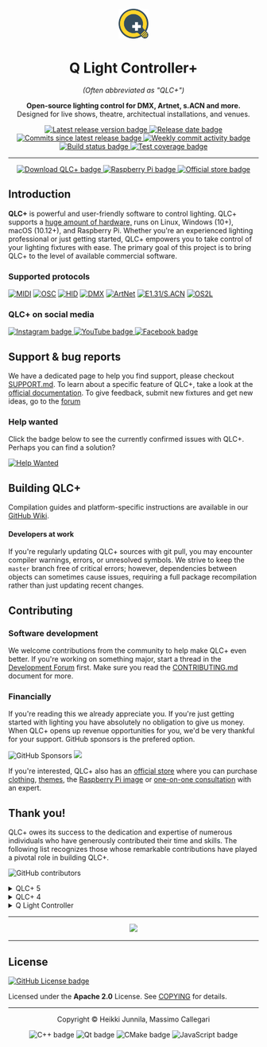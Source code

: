 <p align="center">
  <a href="https://www.qlcplus.org/">
    <img src="resources/icons/png/qlcplus.png" alt="QLC+ Logo" height="60" />
  </a>
</p>

<h1 align="center">Q Light Controller+</h1>
<p align="center"><em>(Often abbreviated as "QLC+")</em></p>
<p align="center">
  <strong>Open-source lighting control for DMX, Artnet, s.ACN and more.</strong><br/>
  Designed for live shows, theatre, architectual installations, and venues.
</p>

<p align="center">
  <a href="https://github.com/mcallegari/qlcplus/releases/latest">
    <img src="https://img.shields.io/github/v/release/mcallegari/qlcplus" alt="Latest release version badge" />
  </a>
  <a href="https://github.com/mcallegari/qlcplus/releases/latest">
    <img src="https://img.shields.io/github/release-date/mcallegari/qlcplus" alt="Release date badge" />
  </a>
  <a href="https://github.com/mcallegari/qlcplus/commits/master/">
    <img src="https://img.shields.io/github/commits-since/mcallegari/qlcplus/latest/master" alt="Commits since latest release badge" />
  </a>
  <a href="https://github.com/mcallegari/qlcplus/commits/master/">
    <img src="https://img.shields.io/github/commit-activity/w/mcallegari/qlcplus" alt="Weekly commit activity badge" />
  </a>
  <a href="https://github.com/mcallegari/qlcplus/actions">
    <img src="https://github.com/mcallegari/qlcplus/actions/workflows/build.yml/badge.svg" alt="Build status badge" />
  </a>
  <a href="https://coveralls.io/github/mcallegari/qlcplus?branch=master">
    <img src="https://coveralls.io/repos/github/mcallegari/qlcplus/badge.svg?branch=master" alt="Test coverage badge" />
  </a>
</p>

---

<p align="center">
  <a href="https://www.qlcplus.org/download">
    <img src="https://custom-icon-badges.demolab.com/badge/-Download_QLC+-blue?style=for-the-badge&logo=download&logoColor=white" alt="Download QLC+ badge" />
  </a>
  <a href="https://qlcplus.org/discover/raspberry-pi">
    <img src="https://custom-icon-badges.demolab.com/badge/-Raspberry_Pi-red?style=for-the-badge&logo=cpu&logoColor=white" alt="Raspberry Pi badge" />
  </a>
  <a href="https://merch.qlcplus.org">
    <img src="https://custom-icon-badges.demolab.com/badge/-Store-green?style=for-the-badge&logo=home&logoColor=white" alt="Official store badge" />
  </a>
</p>

## Introduction

**QLC+** is powerful and user-friendly software to control lighting. QLC+ supports a [huge amount of hardware,](https://qlcplus.org/discover/compatibility) runs on Linux, Windows (10+), macOS (10.12+), and Raspberry Pi. Whether you're an experienced lighting professional or just getting started, QLC+ empowers you to take control of your lighting fixtures with ease. The primary goal of this project is to bring QLC+ to the level of available commercial software.

### Supported protocols

[![MIDI](https://img.shields.io/badge/MIDI-%23323330.svg?style=for-the-badge&logo=midi&logoColor=%23F7DF1E)](https://docs.qlcplus.org/v4/plugins/midi)
[![OSC](https://img.shields.io/badge/OSC-%23323330.svg?style=for-the-badge&logo=aiohttp&logoColor=%23F7DF1E)](https://docs.qlcplus.org/v4/plugins/osc)
[![HID](https://img.shields.io/badge/HID-%23323330.svg?style=for-the-badge&logo=applearcade&logoColor=%23F7DF1E)](https://docs.qlcplus.org/v4/plugins/hid)
[![DMX](https://img.shields.io/badge/DMX-%23323330.svg?style=for-the-badge&logo=amazonec2&logoColor=%23F7DF1E)](https://docs.qlcplus.org/v4/plugins/dmx-usb)
[![ArtNet](https://img.shields.io/badge/ArtNet-%23323330.svg?style=for-the-badge&logo=aiohttp&logoColor=%23F7DF1E)](https://docs.qlcplus.org/v4/plugins/art-net)
[![E1.31/S.ACN](https://img.shields.io/badge/E1.31%20S.ACN-%23323330.svg?style=for-the-badge&logo=aiohttp&logoColor=%23F7DF1E)](https://docs.qlcplus.org/v4/plugins/e1-31-sacn)
[![OS2L](https://img.shields.io/badge/OS2L-%23323330.svg?style=for-the-badge&logo=aiohttp&logoColor=%23F7DF1E)](https://docs.qlcplus.org/v4/plugins/os2l)

### QLC+ on social media

<a href="https://www.instagram.com/qlcplus/">
  <img src="https://img.shields.io/badge/Instagram-%23E4405F.svg?style=flat&logo=Instagram&logoColor=white" alt="Instagram badge" />
</a>
<a href="https://www.youtube.com/watch?v=I9bccwcYQpM&">
  <img src="https://img.shields.io/badge/YouTube-%23FF0000.svg?style=flat&logo=YouTube&logoColor=white" alt="YouTube badge" />
</a>
<a href="https://www.facebook.com/qlcplus">
  <img src="https://img.shields.io/badge/Facebook-%231877F2.svg?style=flat&logo=Facebook&logoColor=white" alt="Facebook badge" />
</a>

## Support & bug reports

We have a dedicated page to help you find support, please checkout [SUPPORT.md](SUPPORT.md). To learn about a specific feature of QLC+, take a look at the [official documentation](https://docs.qlcplus.org/). To give feedback, submit new fixtures and get new ideas, go to the [forum](https://www.qlcplus.org/forum/index.php)

### Help wanted
Click the badge below to see the currently confirmed issues with QLC+. Perhaps you can find a solution?

[![Help Wanted](https://img.shields.io/github/issues/mcallegari/qlcplus/issue%20confirmed?logo=github&color=red)](https://github.com/mcallegari/qlcplus/issues?q=is%3Aopen+is%3Aissue+label%3A%22issue+confirmed%22)


## Building QLC+

Compilation guides and platform-specific instructions are available in our [GitHub Wiki](https://github.com/mcallegari/qlcplus/wiki).

#### Developers at work

If you're regularly updating QLC+ sources with git pull, you may encounter compiler warnings, errors, or unresolved symbols. We strive to keep the `master` branch free of critical errors; however, dependencies between objects can sometimes cause issues, requiring a full package recompilation rather than just updating recent changes.

## Contributing
### Software development

We welcome contributions from the community to help make QLC+ even better. If you're working on something major, start a thread in the [Development Forum](https://www.qlcplus.org/forum/viewforum.php?f=12) first. Make sure you read the [CONTRIBUTING.md](CONTRIBUTING.md) document for more.

### Financially

If you're reading this we already appreciate you. If you're just getting started with lighting you have absolutely no obligation to give us money. When QLC+ opens up revenue opportunities for you, we'd be very thankful for your support. GitHub sponsors is the prefered option.

<img src="https://img.shields.io/github/sponsors/mcallegari" alt="GitHub Sponsors"> <a href="https://github.com/sponsors/mcallegari"><img src="https://img.shields.io/badge/sponsor-30363D?logo=GitHub-Sponsors&logoColor=#white" /></a>

If you're interested, QLC+ also has an [official store](https://merch.qlcplus.org) where you can purchase [clothing](https://qlcplus-merch.myshopify.com/collections/clothing), [themes](https://qlcplus-merch.myshopify.com/collections/themes), the [Raspberry Pi image](https://qlcplus-merch.myshopify.com/products/qlc-raspberry-pi-image) or [one-on-one consultation](https://qlcplus-merch.myshopify.com/collections/training-and-support) with an expert. 



## Thank you!

QLC+ owes its success to the dedication and expertise of numerous individuals who have generously contributed their time and skills. The following list recognizes those whose remarkable contributions have played a pivotal role in building QLC+.

![GitHub contributors](https://img.shields.io/github/contributors/mcallegari/qlcplus)

<details>
<summary>QLC+ 5</summary>
    
*   Eric Arnebäck (3D preview features)
*   Santiago Benejam Torres (Catalan translation)
*   Luis García Tornel (Spanish translation)
*   Nils Van Zuijlen, Jérôme Lebleu (French translation)
*   Felix Edelmann, Florian Edelmann (fixture definitions, German translation)
*   Jannis Achstetter (German translation)
*   Dai Suetake (Japanese translation)
*   Hannes Bossuyt (Dutch translation)
*   Aleksandr Gusarov (Russian translation)
*   Vadim Syniuhin (Ukrainian translation)
*   Mateusz Kędzierski (Polish translation)

</details>

<details>
<summary>QLC+ 4</summary>

*   Jano Svitok (bugfix, new features and improvements)
*   David Garyga (bugfix, new features and improvements)
*   Lukas Jähn (bugfix, new features)
*   Robert Box (fixtures review)
*   Thomas Achtner (ENTTEC wing improvements)
*   Joep Admiraal (MIDI SysEx init messages, Dutch translation)
*   Florian Euchner (FX5 USB DMX support)
*   Stefan Riemens (new features)
*   Bartosz Grabias (new features)
*   Simon Newton, Peter Newman (OLA plugin)
*   Janosch Frank (webaccess improvements)
*   Karri Kaksonen (DMX USB Eurolite USB DMX512 Pro support)
*   Stefan Krupop (HID DMXControl Projects e.V. Nodle U1 support)
*   Nathan Durnan (RGB scripts, new features)
*   Giorgio Rebecchi (new features)
*   Florian Edelmann (code cleanup, German translation)
*   Heiko Fanieng, Jannis Achstetter (German translation)
*   NiKoyes, Jérôme Lebleu, Olivier Humbert, Nils Van Zuijlen (French translation)
*   Raymond Van Laake (Dutch translation)
*   Luis García Tornel (Spanish translation)
*   Jan Lachman (Czech translation)
*   Nuno Almeida, Carlos Eduardo Porto de Oliveira (Portuguese translation)
*   Santiago Benejam Torres (Catalan translation)
*   Koichiro Saito, Dai Suetake (Japanese translation)
</details>

<details>
<summary>Q Light Controller</summary>

*   Stefan Krumm (Bugfixes, new features)
*   Christian Suehs (Bugfixes, new features)
*   Christopher Staite (Bugfixes)
*   Klaus Weidenbach (Bugfixes, German translation)
*   Lutz Hillebrand (uDMX plugin)
*   Matthew Jaggard (Velleman plugin)
*   Ptit Vachon (French translation)
</details>

---

<p align="center">
<a href="https://github.com/mcallegari/qlcplus/graphs/contributors">
  <img src="https://contrib.rocks/image?repo=mcallegari/qlcplus" />
</a>
</p>

---


## License
<a href="https://github.com/mcallegari/qlcplus/blob/master/COPYING">
  <img alt="GitHub License badge" src="https://img.shields.io/github/license/mcallegari/qlcplus?style=flat-square" />
</a>

Licensed under the **Apache 2.0** License.  See [COPYING](COPYING) for details.

---
<p align="center">Copyright © Heikki Junnila, Massimo Callegari</p>
<p align="center">
  <img src="https://img.shields.io/badge/c++-%2300599C.svg?style=for-the-badge&logo=c%2B%2B&logoColor=white" alt="C++ badge" />
  <img src="https://img.shields.io/badge/Qt-%23217346.svg?style=for-the-badge&logo=Qt&logoColor=white" alt="Qt badge" />
  <img src="https://img.shields.io/badge/CMake-%23008FBA.svg?style=for-the-badge&logo=cmake&logoColor=white" alt="CMake badge" />
  <img src="https://img.shields.io/badge/javascript-%23323330.svg?style=for-the-badge&logo=javascript&logoColor=%23F7DF1E" alt="JavaScript badge" />
</p>
